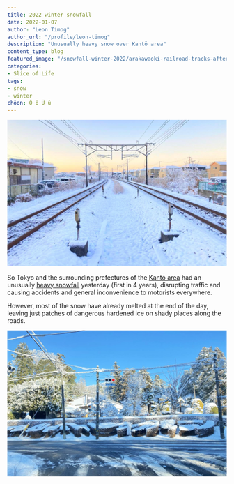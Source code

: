 ```yaml
---
title: 2022 winter snowfall
date: 2022-01-07
author: "Leon Timog"
author_url: "/profile/leon-timog"
description: "Unusually heavy snow over Kantō area"
content_type: blog
featured_image: "/snowfall-winter-2022/arakawaoki-railroad-tracks-after-snow-winter-2022-c.jpg"
categories:
- Slice of Life
tags:
- snow
- winter
chōon: Ō ō Ū ū
---
```

![Snow over railroad tracks at Arakawaoki, Tsuchiura](arakawaoki-railroad-tracks-after-snow-winter-2022-c.jpg "Snow over railroad tracks at Arakawaoki, Tsuchiura, just after sunrise.")

So Tokyo and the surrounding prefectures of the [Kantō area](/what-are-the-eight-regions-of-japan/#kantō-region) had an unusually [heavy snowfall](https://mainichi.jp/english/graphs/20220107/hpe/00m/0na/001000g/1) yesterday (first in 4 years), disrupting traffic and causing accidents and general inconvenience to motorists everywhere.

However, most of the snow have already melted at the end of the day, leaving just patches of dangerous hardened ice on shady places along the roads.

![Patches of hardened ice at an intersection](ami-inashiki-intersection-snow-winter-2022.jpg "Patches of hardened ice at an intersection.")
